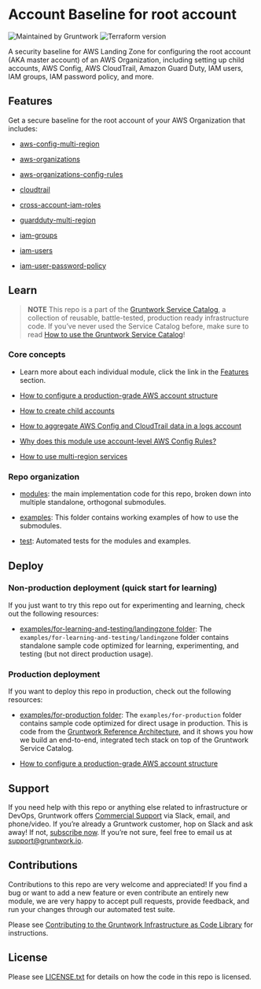 # Account Baseline for root account

![Maintained by Gruntwork](https://img.shields.io/badge/maintained%20by-gruntwork.io-%235849a6.svg)
![Terraform version](https://img.shields.io/badge/tf-%3E%3D1.0.0-blue.svg)

A security baseline for AWS Landing Zone for configuring the root account (AKA master account) of an AWS Organization, including setting up
child accounts, AWS Config, AWS CloudTrail, Amazon Guard Duty, IAM users, IAM groups, IAM password policy, and more.

## Features

Get a secure baseline for the root account of your AWS Organization that includes:

- [aws-config-multi-region](https://github.com/gruntwork-io/terraform-aws-security/tree/master/modules/aws-config-multi-region)

- [aws-organizations](https://github.com/gruntwork-io/terraform-aws-security/tree/master/modules/aws-organizations)

- [aws-organizations-config-rules](https://github.com/gruntwork-io/terraform-aws-security/tree/master/modules/aws-organizations-config-rules)

- [cloudtrail](https://github.com/gruntwork-io/terraform-aws-security/tree/master/modules/cloudtrail)

- [cross-account-iam-roles](https://github.com/gruntwork-io/terraform-aws-security/tree/master/modules/cross-account-iam-roles)

- [guardduty-multi-region](https://github.com/gruntwork-io/terraform-aws-security/tree/master/modules/guardduty-multi-region)

- [iam-groups](https://github.com/gruntwork-io/terraform-aws-security/tree/master/modules/iam-groups)

- [iam-users](https://github.com/gruntwork-io/terraform-aws-security/tree/master/modules/iam-users)

- [iam-user-password-policy](https://github.com/gruntwork-io/terraform-aws-security/tree/master/modules/iam-user-password-policy)

## Learn

> **NOTE**
This repo is a part of the [Gruntwork Service Catalog](https://github.com/gruntwork-io/terraform-aws-service-catalog//), a collection of
reusable, battle-tested, production ready infrastructure code. If you’ve never used the Service Catalog before, make
sure to read [How to use the Gruntwork Service Catalog](https://docs.gruntwork.io/reference/services/intro/overview)!

### Core concepts

- Learn more about each individual module, click the link in the [Features](#features) section.

- [How to configure a production-grade AWS account structure](https://gruntwork.io/guides/foundations/how-to-configure-production-grade-aws-account-structure/)

- [How to create child accounts](/core-concepts.md#creating-child-accounts)

- [How to aggregate AWS Config and CloudTrail data in a logs account](/core-concepts.md#aggregating-aws-config-and-cloudtrail-data-in-a-logs-account)

- [Why does this module use account-level AWS Config Rules?](/core-concepts.md#why-does-this-module-use-account-level-aws-config-rules)

- [How to use multi-region services](/core-concepts.md#how-to-use-multi-region-services)

### Repo organization

- [modules](/modules): the main implementation code for this repo, broken down into multiple standalone, orthogonal submodules.

- [examples](/examples): This folder contains working examples of how to use the submodules.

- [test](/test): Automated tests for the modules and examples.

## Deploy

### Non-production deployment (quick start for learning)

If you just want to try this repo out for experimenting and learning, check out the following resources:

- [examples/for-learning-and-testing/landingzone folder](/examples/for-learning-and-testing/landingzone): The
    `examples/for-learning-and-testing/landingzone` folder contains standalone sample code optimized for learning, experimenting, and
    testing (but not direct production usage).

### Production deployment

If you want to deploy this repo in production, check out the following resources:

- [examples/for-production folder](/examples/for-production): The `examples/for-production` folder contains sample
    code optimized for direct usage in production. This is code from the
    [Gruntwork Reference Architecture](https://gruntwork.io/reference-architecture/:), and it shows you how we build an
    end-to-end, integrated tech stack on top of the Gruntwork Service Catalog.

- [How to configure a production-grade AWS account structure](https://gruntwork.io/guides/foundations/how-to-configure-production-grade-aws-account-structure/)

## Support

If you need help with this repo or anything else related to infrastructure or DevOps, Gruntwork offers [Commercial Support](https://gruntwork.io/support/) via Slack, email, and phone/video. If you’re already a Gruntwork customer, hop on Slack and ask away! If not, [subscribe now](https://www.gruntwork.io/pricing/). If you’re not sure, feel free to email us at <support@gruntwork.io>.

## Contributions

Contributions to this repo are very welcome and appreciated! If you find a bug or want to add a new feature or even contribute an entirely new module, we are very happy to accept pull requests, provide feedback, and run your changes through our automated test suite.

Please see [Contributing to the Gruntwork Infrastructure as Code Library](https://gruntwork.io/guides/foundations/how-to-use-gruntwork-infrastructure-as-code-library/#contributing-to-the-gruntwork-infrastructure-as-code-library) for instructions.

## License

Please see [LICENSE.txt](/LICENSE.txt) for details on how the code in this repo is licensed.
